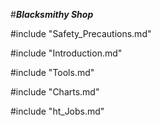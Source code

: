 #***Blacksmithy Shop***

#include "Safety_Precautions.md"

#include "Introduction.md"

#include "Tools.md"

#include "Charts.md"

#include "ht_Jobs.md"
